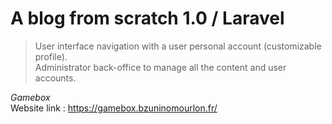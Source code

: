 # A blog from scratch 1.0 / Laravel
>User interface navigation with a user personal account (customizable profile).\
Administrator back-office to manage all the content and user accounts.

*Gamebox*\
Website link : https://gamebox.bzuninomourlon.fr/